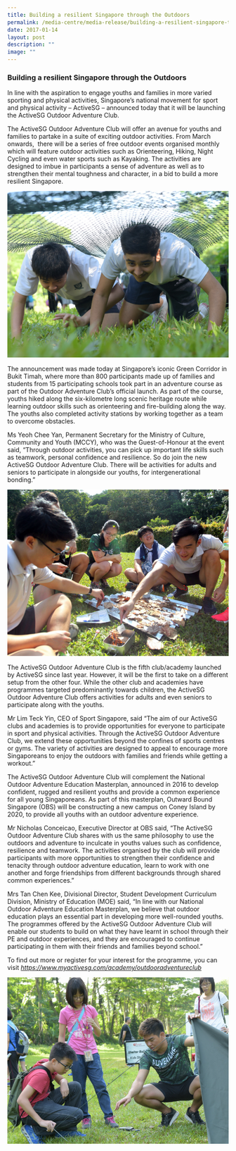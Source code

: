 ```yaml
---
title: Building a resilient Singapore through the Outdoors
permalink: /media-centre/media-release/building-a-resilient-singapore-through-the-outdoors/
date: 2017-01-14
layout: post
description: ""
image: ""
---
```

### **Building a resilient Singapore through the Outdoors**
In line with the aspiration to engage youths and families in more varied sporting and physical activities, Singapore’s national movement for sport and physical activity – ActiveSG – announced today that it will be launching the ActiveSG Outdoor Adventure Club.

The ActiveSG Outdoor Adventure Club will offer an avenue for youths and families to partake in a suite of exciting outdoor activities. From March onwards,  there will be a series of free outdoor events organised monthly which will feature outdoor activities such as Orienteering, Hiking, Night Cycling and even water sports such as Kayaking. The activities are designed to imbue in participants a sense of adventure as well as to strengthen their mental toughness and character, in a bid to build a more resilient Singapore.

![](/images/Media%20Centre/Media%20Release/2017/January/Two%20students%20from%20Broadrick%20Sec%20race%20against%20one%20another%20in%20a%20leopard%20crawl%20competition.jpeg)

The announcement was made today at Singapore’s iconic Green Corridor in Bukit Timah, where more than 800 participants made up of families and students from 15 participating schools took part in an adventure course as part of the Outdoor Adventure Club’s official launch. As part of the course, youths hiked along the six-kilometre long scenic heritage route while learning outdoor skills such as orienteering and fire-building along the way. The youths also completed activity stations by working together as a team to overcome obstacles.

Ms Yeoh Chee Yan, Permanent Secretary for the Ministry of Culture, Community and Youth (MCCY), who was the Guest-of-Honour at the event said, “Through outdoor activities, you can pick up important life skills such as teamwork, personal confidence and resilience. So do join the new ActiveSG Outdoor Adventure Club. There will be activities for adults and seniors to participate in alongside our youths, for intergenerational bonding.”

![](/images/Media%20Centre/Media%20Release/2017/January/Students%20from%20ITE%20College%20working%20together%20to%20start%20a%20fire%20with%20a%20flint%20Credit%20to%20Reuters.jpeg)

The ActiveSG Outdoor Adventure Club is the fifth club/academy launched by ActiveSG since last year. However, it will be the first to take on a different setup from the other four. While the other club and academies have programmes targeted predominantly towards children, the ActiveSG Outdoor Adventure Club offers activities for adults and even seniors to participate along with the youths.

Mr Lim Teck Yin, CEO of Sport Singapore, said “The aim of our ActiveSG clubs and academies is to provide opportunities for everyone to participate in sport and physical activities. Through the ActiveSG Outdoor Adventure Club, we extend these opportunities beyond the confines of sports centres or gyms. The variety of activities are designed to appeal to encourage more Singaporeans to enjoy the outdoors with families and friends while getting a workout.”

The ActiveSG Outdoor Adventure Club will complement the National Outdoor Adventure Education Masterplan, announced in 2016 to develop confident, rugged and resilient youths and provide a common experience for all young Singaporeans. As part of this masterplan, Outward Bound Singapore (OBS) will be constructing a new campus on Coney Island by 2020, to provide all youths with an outdoor adventure experience.

Mr Nicholas Conceicao, Executive Director at OBS said, “The ActiveSG Outdoor Adventure Club shares with us the same philosophy to use the outdoors and adventure to inculcate in youths values such as confidence, resilience and teamwork. The activities organised by the club will provide participants with more opportunities to strengthen their confidence and tenacity through outdoor adventure education, learn to work with one another and forge friendships from different backgrounds through shared common experiences.”

Mrs Tan Chen Kee, Divisional Director, Student Development Curriculum Division, Ministry of Education (MOE) said, “In line with our National Outdoor Adventure Education Masterplan, we believe that outdoor education plays an essential part in developing more well-rounded youths. The programmes offered by the ActiveSG Outdoor Adventure Club will enable our students to build on what they have learnt in school through their PE and outdoor experiences, and they are encouraged to continue participating in them with their friends and families beyond school.”

To find out more or register for your interest for the programme, you can visit _https://www.myactivesg.com/academy/outdooradventureclub_

![](/images/Media%20Centre/Media%20Release/2017/January/An%20ActiveSG%20Outdoor%20Adventure%20Club%20instructor%20assist%20a%20child%20participant%20to%20pitch%20a%20tent.jpeg)